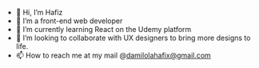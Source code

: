 - 👋 Hi, I’m Hafiz 
- 👀 I’m a front-end web developer 
- 🌱 I’m currently learning React on the Udemy platform 
- 💞️ I’m looking to collaborate with UX designers to bring more designs to life.
- 📫 How to reach me at my mail @damilolahafix@gmail.com
<!---

--->
